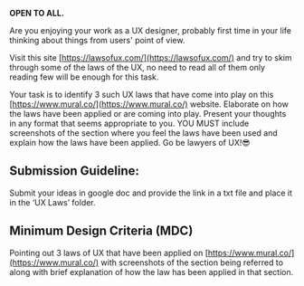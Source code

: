 **OPEN TO ALL.**

Are you enjoying your work as a UX designer, probably first time in your life thinking about things from users' point of view. 

Visit this site [https://lawsofux.com/](https://lawsofux.com/) and try to skim through some of the laws of the UX, no need to read all of them only reading few will be enough for this task.

Your task is to identify 3 such UX laws that have come into play on this [https://www.mural.co/](https://www.mural.co/) website. Elaborate on how the laws have been applied or are coming into play. Present your thoughts in any format that seems appropriate to you. YOU MUST include screenshots of the section where you feel the laws have been used and explain how the laws have been applied. Go be lawyers of UX!😎

## Submission Guideline:

Submit your ideas in google doc and provide the link in a txt file and place it in the ‘UX Laws’ folder.

## Minimum Design Criteria (MDC)

Pointing out 3 laws of UX that have been applied on [https://www.mural.co/](https://www.mural.co/) with screenshots of the section being referred to along with brief explanation of how the law has been applied in that section.
